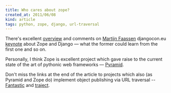 ```yaml
---
title: Who cares about zope?
created_at: 2011/06/08
kind: article
tags: python, zope, django, url-traversal
---
```


There's excellent [overview][1] and comments on [Martijn Faassen][2]
djangocon.eu [keynote][4] about Zope and Django — what the former could learn
from the first one and so on.

Personally, I think Zope is excellent project which gave raise to the
current state of the art of pythonic web frameworks — [Pyramid][3].

Don't miss the links at the end of the article to projects which also (as
Pyramid and Zope do) implement object publishing via URL traversal --
[Fantastic][5] and [traject][6].

[1]: http://reinout.vanrees.org/weblog/2011/06/07/zope.html
[2]: http://faassen.n--tree.net/blog
[3]: http://pylonsproject.org/
[4]: http://djangocon.eu/talks/44/
[5]: http://www.fanstatic.org/en/latest/index.html
[6]: http://pypi.python.org/pypi/traject
